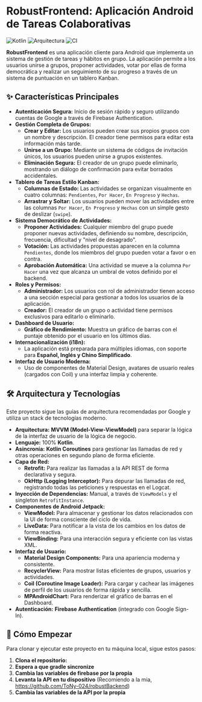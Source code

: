 # RobustFrontend: Aplicación Android de Tareas Colaborativas

![Kotlin](https://img.shields.io/badge/Kotlin-100%25-7F52FF?style=flat-square)
![Arquitectura](https://img.shields.io/badge/Arquitectura-MVVM-orange?style=flat-square)
![CI](https://img.shields.io/badge/CI-Android%20Studio-3DDC84?style=flat-square)

**RobustFrontend** es una aplicación cliente para Android que implementa un sistema de gestión de tareas y hábitos en grupo. La aplicación permite a los usuarios unirse a grupos, proponer actividades, votar por ellas de forma democrática y realizar un seguimiento de su progreso a través de un sistema de puntuación en un tablero Kanban.

## ✨ Características Principales

- **Autenticación Segura:** Inicio de sesión rápido y seguro utilizando cuentas de Google a través de Firebase Authentication.
- **Gestión Completa de Grupos:**
    - **Crear y Editar:** Los usuarios pueden crear sus propios grupos con un nombre y descripción. El creador tiene permisos para editar esta información más tarde.
    - **Unirse a un Grupo:** Mediante un sistema de códigos de invitación únicos, los usuarios pueden unirse a grupos existentes.
    - **Eliminación Segura:** El creador de un grupo puede eliminarlo, mostrando un diálogo de confirmación para evitar borrados accidentales.
- **Tablero de Tareas Estilo Kanban:**
    - **Columnas de Estado:** Las actividades se organizan visualmente en cuatro columnas: `Pendientes`, `Por Hacer`, `En Progreso` y `Hechas`.
    - **Arrastrar y Soltar:** Los usuarios pueden mover las actividades entre las columnas `Por Hacer`, `En Progreso` y `Hechas` con un simple gesto de deslizar (`swipe`).
- **Sistema Democrático de Actividades:**
    - **Proponer Actividades:** Cualquier miembro del grupo puede proponer nuevas actividades, definiendo su nombre, descripción, frecuencia, dificultad y "nivel de desagrado".
    - **Votación:** Las actividades propuestas aparecen en la columna `Pendientes`, donde los miembros del grupo pueden votar a favor o en contra.
    - **Aprobación Automática:** Una actividad se mueve a la columna `Por Hacer` una vez que alcanza un umbral de votos definido por el backend.
- **Roles y Permisos:**
    - **Administrador:** Los usuarios con rol de administrador tienen acceso a una sección especial para gestionar a todos los usuarios de la aplicación.
    - **Creador:** El creador de un grupo o actividad tiene permisos exclusivos para editarlo o eliminarlo.
- **Dashboard de Usuario:**
    - **Gráfico de Rendimiento:** Muestra un gráfico de barras con el puntaje obtenido por el usuario en los últimos días.
- **Internacionalización (i18n):**
    - La aplicación está preparada para múltiples idiomas, con soporte para **Español, Inglés y Chino Simplificado**.
- **Interfaz de Usuario Moderna:**
    - Uso de componentes de Material Design, avatares de usuario reales (cargados con Coil) y una interfaz limpia y coherente.

## 🛠️ Arquitectura y Tecnologías

Este proyecto sigue las guías de arquitectura recomendadas por Google y utiliza un stack de tecnologías moderno.

- **Arquitectura:** **MVVM (Model-View-ViewModel)** para separar la lógica de la interfaz de usuario de la lógica de negocio.
- **Lenguaje:** 100% **Kotlin**.
- **Asincronía:** **Kotlin Coroutines** para gestionar las llamadas de red y otras operaciones en segundo plano de forma eficiente.
- **Capa de Red:**
    - **Retrofit:** Para realizar las llamadas a la API REST de forma declarativa y segura.
    - **OkHttp (Logging Interceptor):** Para depurar las llamadas de red, registrando todas las peticiones y respuestas en el Logcat.
- **Inyección de Dependencias:** Manual, a través de `ViewModels` y el singleton `RetrofitInstance`.
- **Componentes de Android Jetpack:**
    - **ViewModel:** Para almacenar y gestionar los datos relacionados con la UI de forma consciente del ciclo de vida.
    - **LiveData:** Para notificar a la vista de los cambios en los datos de forma reactiva.
    - **ViewBinding:** Para una interacción segura y eficiente con las vistas XML.
- **Interfaz de Usuario:**
    - **Material Design Components:** Para una apariencia moderna y consistente.
    - **RecyclerView:** Para mostrar listas eficientes de grupos, usuarios y actividades.
    - **Coil (Coroutine Image Loader):** Para cargar y cachear las imágenes de perfil de los usuarios de forma rápida y sencilla.
    - **MPAndroidChart:** Para renderizar el gráfico de barras en el Dashboard.
- **Autenticación:** **Firebase Authentication** (integrado con Google Sign-In).

## 🚀 Cómo Empezar

Para clonar y ejecutar este proyecto en tu máquina local, sigue estos pasos:

1.  **Clona el repositorio:**
2. **Espera a que gradle sincronize**
3. **Cambia las variables de firebase por la propia**
4. **Levanta la API en tu dispositivo** (Recomiendo a la mia, https://github.com/ToNy-024/robustBackend)
5. **Cambia las variables de la API por la propia**
